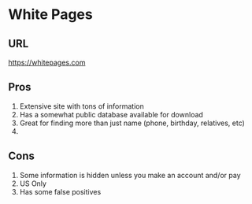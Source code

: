 #  White Pages
##  URL
https://whitepages.com

##  Pros
1.  Extensive site with tons of information
1.  Has a somewhat public database available for download
1.  Great for finding more than just name (phone, birthday, relatives, etc)
1.  

##  Cons
1.  Some information is hidden unless you make an account and/or pay
1.  US Only
1.  Has some false positives
